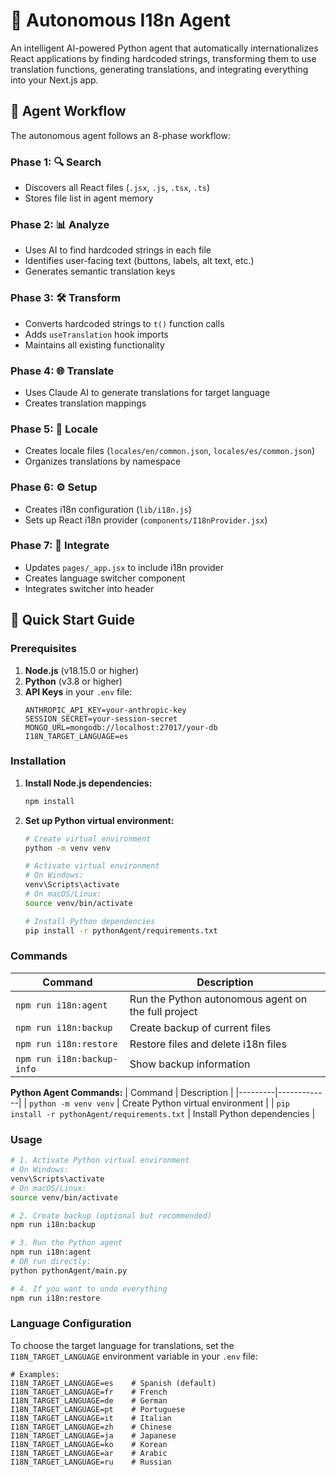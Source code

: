 # 🤖 Autonomous I18n Agent

An intelligent AI-powered Python agent that automatically internationalizes React applications by finding hardcoded strings, transforming them to use translation functions, generating translations, and integrating everything into your Next.js app.


## 🔄 Agent Workflow

The autonomous agent follows an 8-phase workflow:

### Phase 1: 🔍 **Search**
- Discovers all React files (`.jsx`, `.js`, `.tsx`, `.ts`)
- Stores file list in agent memory

### Phase 2: 📊 **Analyze** 
- Uses AI to find hardcoded strings in each file
- Identifies user-facing text (buttons, labels, alt text, etc.)
- Generates semantic translation keys

### Phase 3: 🛠️ **Transform**
- Converts hardcoded strings to `t()` function calls
- Adds `useTranslation` hook imports
- Maintains all existing functionality

### Phase 4: 🌐 **Translate**
- Uses Claude AI to generate translations for target language
- Creates translation mappings

### Phase 5: 📝 **Locale**
- Creates locale files (`locales/en/common.json`, `locales/es/common.json`)
- Organizes translations by namespace

### Phase 6: ⚙️ **Setup**
- Creates i18n configuration (`lib/i18n.js`)
- Sets up React i18n provider (`components/I18nProvider.jsx`)

### Phase 7: 🔗 **Integrate**
- Updates `pages/_app.jsx` to include i18n provider
- Creates language switcher component
- Integrates switcher into header



## 🚀 Quick Start Guide

### Prerequisites

1. **Node.js** (v18.15.0 or higher)
2. **Python** (v3.8 or higher)
3. **API Keys** in your `.env` file:
   ```env
   ANTHROPIC_API_KEY=your-anthropic-key
   SESSION_SECRET=your-session-secret
   MONGO_URL=mongodb://localhost:27017/your-db
   I18N_TARGET_LANGUAGE=es
   ```

### Installation

1. **Install Node.js dependencies:**
   ```bash
   npm install
   ```

2. **Set up Python virtual environment:**
   ```bash
   # Create virtual environment
   python -m venv venv
   
   # Activate virtual environment
   # On Windows:
   venv\Scripts\activate
   # On macOS/Linux:
   source venv/bin/activate
   
   # Install Python dependencies
   pip install -r pythonAgent/requirements.txt
   ```

### Commands

| Command | Description |
|---------|-------------|
| `npm run i18n:agent` | Run the Python autonomous agent on the full project |
| `npm run i18n:backup` | Create backup of current files |
| `npm run i18n:restore` | Restore files and delete i18n files |
| `npm run i18n:backup-info` | Show backup information |

**Python Agent Commands:**
| Command | Description |
|---------|-------------|
| `python -m venv venv` | Create Python virtual environment |
| `pip install -r pythonAgent/requirements.txt` | Install Python dependencies |

### Usage

```bash
# 1. Activate Python virtual environment
# On Windows:
venv\Scripts\activate
# On macOS/Linux:
source venv/bin/activate

# 2. Create backup (optional but recommended)
npm run i18n:backup

# 3. Run the Python agent
npm run i18n:agent
# OR run directly:
python pythonAgent/main.py

# 4. If you want to undo everything
npm run i18n:restore
```

### Language Configuration

To choose the target language for translations, set the `I18N_TARGET_LANGUAGE` environment variable in your `.env` file:

```env
# Examples:
I18N_TARGET_LANGUAGE=es    # Spanish (default)
I18N_TARGET_LANGUAGE=fr    # French
I18N_TARGET_LANGUAGE=de    # German
I18N_TARGET_LANGUAGE=pt    # Portuguese
I18N_TARGET_LANGUAGE=it    # Italian
I18N_TARGET_LANGUAGE=zh    # Chinese
I18N_TARGET_LANGUAGE=ja    # Japanese
I18N_TARGET_LANGUAGE=ko    # Korean
I18N_TARGET_LANGUAGE=ar    # Arabic
I18N_TARGET_LANGUAGE=ru    # Russian
```
